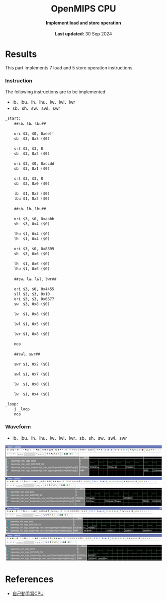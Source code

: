<center>
    <h1 align="center">OpenMIPS CPU</h1>
    <h4 align="center">Implement load and store operation</strong> </h4>
    <p align="center">
        <strong>Last updated:</strong> 30 Sep 2024<br>
    </p> 
</center>

# Results
This part implements 7 load and 5 store operation instructions.

### Instruction

The following instructions are to be implemented
* lb、lbu、lh、lhu、lw、lwl、lwr
* sb、sh、sw、swl、swr
```
_start:
    ##sb、lb、lbu##
    
    ori $3, $0, 0xeeff
    sb  $3, 0x3 ($0)

    srl $3, $3, 8
    sb  $3, 0x2 ($0)

    ori $3, $0, 0xccdd
    sb  $3, 0x1 ($0)

    srl $3, $3, 8
    sb  $3, 0x0 ($0)

    lb  $1, 0x3 ($0)
    lbu $1, 0x2 ($0)

    ##sh、lh、lhu##

    ori $3, $0, 0xaabb
    sh  $3, 0x4 ($0)

    lhu $1, 0x4 ($0)
    lh  $1, 0x4 ($0)

    ori $3, $0, 0x8899
    sh  $3, 0x6 ($0)

    lh  $1, 0x6 ($0)
    lhu $1, 0x6 ($0)

    ##sw、lw、lwl、lwr##

    ori $3, $0, 0x4455
    sll $3, $3, 0x10
    ori $3, $3, 0x6677
    sw  $3, 0x8 ($0)

    lw  $1, 0x8 ($0)

    lwl $1, 0x5 ($0)

    lwr $1, 0x8 ($0)

    nop

    ##swl、swr##

    swr $1, 0x2 ($0)

    swl $1, 0x7 ($0)

    lw  $1, 0x0 ($0)

    lw  $1, 0x4 ($0)

_loop:
    j _loop
    nop
```

### Waveform
* lb、lbu、lh、lhu、lw、lwl、lwr、sb、sh、sw、swl、swr

![waveform_1](img/waveform_1.jpg)
![waveform_2](img/waveform_2.jpg)
![waveform_3](img/waveform_3.jpg)
![waveform_4](img/waveform_4.jpg)

# References
* [自己動手寫CPU](https://www.books.com.tw/products/0010676982)